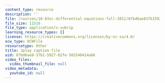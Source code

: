 ```yaml
---
content_type: resource
description: ''
file: /courses/18-03sc-differential-equations-fall-2011/87bd6ae837b1592782fe502540414a66_qbyeQum8qTE.vtt
file_size: 11516
file_type: application/x-subrip
learning_resource_types: []
license: https://creativecommons.org/licenses/by-nc-sa/4.0/
ocw_type: OCWFile
resourcetype: Other
title: 3play caption file
uid: 87bd6ae8-37b1-5927-82fe-502540414a66
video_files:
  video_thumbnail_file: null
video_metadata:
  youtube_id: null
---
```

